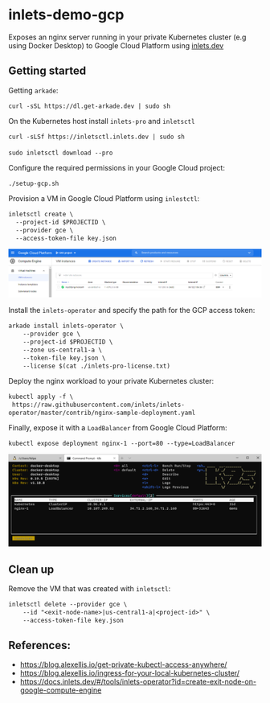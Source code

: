 # inlets-demo-gcp

Exposes an nginx server running in your private Kubernetes cluster (e.g using Docker Desktop) to Google Cloud Platform using [inlets.dev](https://inlets.dev/)

## Getting started

Getting `arkade`:

```cli
curl -sSL https://dl.get-arkade.dev | sudo sh
```

On the Kubernetes host install `inlets-pro` and `inletsctl`

```cli
curl -sLSf https://inletsctl.inlets.dev | sudo sh

sudo inletsctl download --pro
```

Configure the required permissions in your Google Cloud project:

```cli
./setup-gcp.sh
```

Provision a VM in Google Cloud Platform using `inlestctl`:

```cli
inletsctl create \
  --project-id $PROJECTID \
  --provider gce \
  --access-token-file key.json
```

![gcp-exit-node](docs/images/gcp-exit-node.PNG)

Install the `inlets-operator` and specify the path for the GCP access token:

```cli
arkade install inlets-operator \
    --provider gce \
    --project-id $PROJECTID \
    --zone us-central1-a \
    --token-file key.json \
    --license $(cat ./inlets-pro-license.txt)
```

Deploy the nginx workload to your private Kubernetes cluster:

```cli
kubectl apply -f \
 https://raw.githubusercontent.com/inlets/inlets-operator/master/contrib/nginx-sample-deployment.yaml
```

Finally, expose it with a `LoadBalancer` from Google Cloud Platform:

```cli
kubectl expose deployment nginx-1 --port=80 --type=LoadBalancer
```

![k9s](docs/images/k9s.PNG)

## Clean up

Remove the VM that was created with `inletsctl`:

```cli
inletsctl delete --provider gce \
    --id "<exit-node-name>|us-central1-a|<project-id>" \
    --access-token-file key.json
```

## References:

- https://blog.alexellis.io/get-private-kubectl-access-anywhere/
- https://blog.alexellis.io/ingress-for-your-local-kubernetes-cluster/
- https://docs.inlets.dev/#/tools/inlets-operator?id=create-exit-node-on-google-compute-engine
